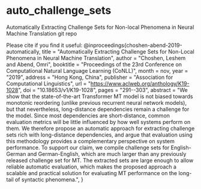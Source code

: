 # auto_challenge_sets
Automatically Extracting Challenge Sets for Non-local Phenomena in Neural Machine Translation git repo

Please cite if you find it useful:
@inproceedings{choshen-abend-2019-automatically,
    title = "Automatically Extracting Challenge Sets for Non-Local Phenomena in Neural Machine Translation",
    author = "Choshen, Leshem  and
      Abend, Omri",
    booktitle = "Proceedings of the 23rd Conference on Computational Natural Language Learning (CoNLL)",
    month = nov,
    year = "2019",
    address = "Hong Kong, China",
    publisher = "Association for Computational Linguistics",
    url = "https://www.aclweb.org/anthology/K19-1028",
    doi = "10.18653/v1/K19-1028",
    pages = "291--303",
    abstract = "We show that the state-of-the-art Transformer MT model is not biased towards monotonic reordering (unlike previous recurrent neural network models), but that nevertheless, long-distance dependencies remain a challenge for the model. Since most dependencies are short-distance, common evaluation metrics will be little influenced by how well systems perform on them. We therefore propose an automatic approach for extracting challenge sets rich with long-distance dependencies, and argue that evaluation using this methodology provides a complementary perspective on system performance. To support our claim, we compile challenge sets for English-German and German-English, which are much larger than any previously released challenge set for MT. The extracted sets are large enough to allow reliable automatic evaluation, which makes the proposed approach a scalable and practical solution for evaluating MT performance on the long-tail of syntactic phenomena.",
}
